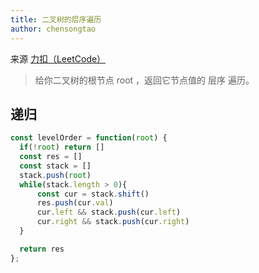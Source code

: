 ```yaml
---
title: 二叉树的层序遍历
author: chensongtao
---
```


来源 [力扣（LeetCode）](https://leetcode.cn/problems/binary-tree-level-order-traversal)

> 给你二叉树的根节点 root ，返回它节点值的 层序 遍历。

## 递归

```js
const levelOrder = function(root) {
  if(!root) return []
  const res = []
  const stack = []
  stack.push(root)
  while(stack.length > 0){
      const cur = stack.shift()
      res.push(cur.val)
      cur.left && stack.push(cur.left)
      cur.right && stack.push(cur.right)
  }

  return res
};
```


